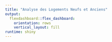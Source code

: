 ```yaml
---
title: "Analyse des Logements Neufs et Anciens"
output: 
  flexdashboard::flex_dashboard:
    orientation: rows
    vertical_layout: fill
runtime: shiny
---
```



